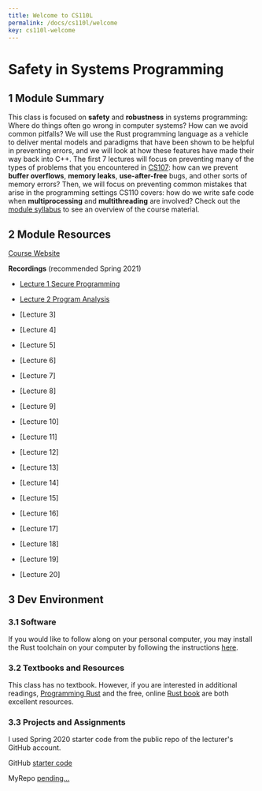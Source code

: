 ```yaml
---
title: Welcome to CS110L
permalink: /docs/cs110l/welcome
key: cs110l-welcome
---
```


# Safety in Systems Programming

## 1 Module Summary

This class is focused on **safety** and **robustness** in systems programming: Where do things often go wrong in computer systems? How can we avoid common pitfalls? We will use the Rust programming language as a vehicle to deliver mental models and paradigms that have been shown to be helpful in preventing errors, and we will look at how these features have made their way back into C++. The first 7 lectures will focus on preventing many of the types of problems that you encountered in [CS107](http://web.stanford.edu/class/cs107/): how can we prevent **buffer overflows**, **memory leaks**, **use-after-free** bugs, and other sorts of memory errors? Then, we will focus on preventing common mistakes that arise in the programming settings CS110 covers: how do we write safe code when **multiprocessing** and **multithreading** are involved? Check out the [module syllabus](https://reberhardt.com/cs110l/spring-2021/handouts/course-material/) to see an overview of the course material.

## 2 Module Resources

[Course Website](https://reberhardt.com/cs110l/spring-2021/)

**Recordings** (recommended Spring 2021)

* [Lecture 1 Secure Programming](https://www.youtube.com/watch?v=DNK-YeP7S5Y)

* [Lecture 2 Program Analysis](https://www.youtube.com/watch?v=PCPShBssczg)

* [Lecture 3]

* [Lecture 4]

* [Lecture 5]

* [Lecture 6]

* [Lecture 7]

* [Lecture 8]

* [Lecture 9]

* [Lecture 10]

* [Lecture 11]

* [Lecture 12]

* [Lecture 13]

* [Lecture 14]

* [Lecture 15]

* [Lecture 16]

* [Lecture 17]

* [Lecture 18]

* [Lecture 19]

* [Lecture 20]

## 3 Dev Environment 

### 3.1 Software

If you would like to follow along on your personal computer, you may install the Rust toolchain on your computer by following the instructions [here](https://www.rust-lang.org/tools/install).

### 3.2 Textbooks and Resources
This class has no textbook. However, if you are interested in additional readings, [Programming Rust](https://www.amazon.com/Programming-Rust-Fast-Systems-Development/dp/1491927283/) and the free, online [Rust book](https://doc.rust-lang.org/book/) are both excellent resources.

### 3.3 Projects and Assignments

I used Spring 2020 starter code from the public repo of the lecturer's GitHub account.

GitHub [starter code](https://github.com/reberhardt7/cs110l-spr-2020-starter-code)

MyRepo [pending...]()
